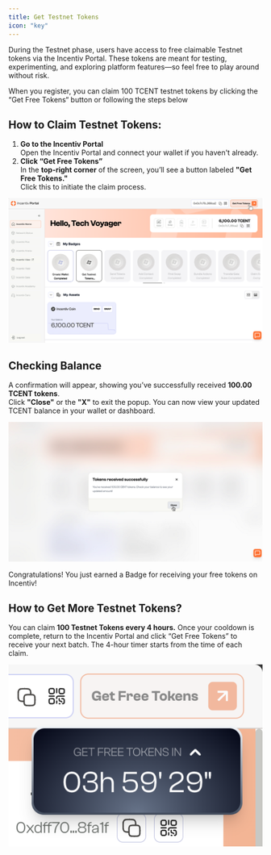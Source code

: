 ```yaml
---
title: Get Testnet Tokens
icon: "key"
---
```


During the Testnet phase, users have access to free claimable Testnet tokens via the Incentiv Portal. These tokens are meant for testing, experimenting, and exploring platform features—so feel free to play around without risk.

 <Warning> When you register, you can claim 100 TCENT testnet tokens by clicking the “Get Free Tokens“ button or following the steps below </Warning>

## How to Claim Testnet Tokens:

1. **Go to the Incentiv Portal**\
   Open the Incentiv Portal and connect your wallet if you haven't already.
2. **Click “Get Free Tokens”**\
   In the **top-right corner** of the screen, you’ll see a button labeled **"Get Free Tokens."**\
   Click this to initiate the claim process.

![Get Testnet Tokens](/docs/images/GetTestnetTokens1.png)

## Checking Balance

A confirmation will appear, showing you’ve successfully received **100.00 TCENT tokens**.\
Click **"Close"** or the **"X"** to exit the popup. You can now view your updated TCENT balance in your wallet or dashboard.

![Get Testnet Tokens](/docs/images/GetTestnetTokens2.png)

 <Tip>    Congratulations! You just earned a Badge for receiving your free tokens on Incentiv! </Tip>

## How to Get More Testnet Tokens?

You can claim **100 Testnet Tokens every 4 hours.** Once your cooldown is complete, return to the Incentiv Portal and click “Get Free Tokens” to receive your next batch. The 4-hour timer starts from the time of each claim.

![Get Testnet Tokens](/docs/images/GetTestnetTokens3.png)